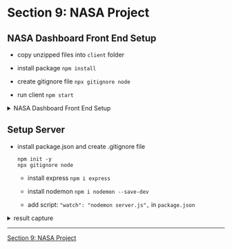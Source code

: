 #   Section 9: NASA Project

## NASA Dashboard Front End Setup

  - copy unzipped files into `client` folder

  - install package `npm install` 

  - create gitignore file `npx gitignore node` 

  - run client `npm start`

<details>
  <summary> NASA Dashboard Front End Setup </summary>  

  <p align="center" >
    <img src="../imags/103_NASA-Dashboard-Front-End-Setup.png" width="30%" >
    <img src="../imags/103_NASA-Dashboard-Front-End-Setup_2.png" width="30%" >
    <img src="../imags/103_NASA-Dashboard-Front-End-Setup_3.png" width="30%" >
</p> 

</details>

## Setup Server

- install package.json and create .gitignore file 
  ```
  npm init -y 
  npx gitignore node
  ````

  - install express `npm i express` 
 
  - install nodemon `npm i nodemon --save-dev`

  - add script: `"watch": "nodemon server.js",` in `package.json`


<details>
  <summary> result capture </summary>

-   run `npm run watch` 

-  `http://localhost:3000/`

<p align="center" >
    <img src="../../imags/100_Layouts-and-Separation-of-Concerns.png" width="90%" >
    <img src="../../imags/100_Layouts-and-Separation-of-Concerns_2.png" width="90%" >
</p> 

</details>

---

[Section 9: NASA Project](../../contents/Section-9_NASA-Project.md) 